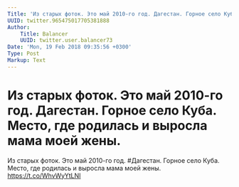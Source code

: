 ```yaml
---
Title: 'Из старых фоток. Это май 2010-го год. Дагестан. Горное село Куба. Место, где родилась и выросла мама моей жены.'
UUID: twitter.965475017705381888
Author:
    Title: Balancer
    UUID: twitter.user.balancer73
Date: 'Mon, 19 Feb 2018 09:35:56 +0300'
Type: Post
Markup: Text
---
```


# Из старых фоток. Это май 2010-го год. Дагестан. Горное село Куба. Место, где родилась и выросла мама моей жены.

Из старых фоток. Это май 2010-го год. #Дагестан. Горное село
Куба. Место, где родилась и выросла мама моей жены.
https://t.co/WhvWyYtLNI